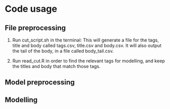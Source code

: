 
# Code usage

## File preprocessing

1) Run cut_script.sh in the terminal: 
This will generate a file for the tags, title and body
called tags.csv, title.csv and body.csv. It will also output the tail of the body, 
in a file called body_tail.csv.

2) Run read_cut.R in order to find the relevant tags for modelling, and keep the
titles and body that match those tags.

## Model preprocessing


## Modelling
